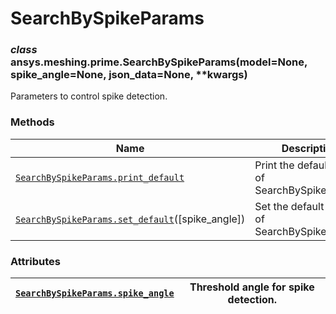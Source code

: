 <!-- vale off -->

# SearchBySpikeParams

### *class* ansys.meshing.prime.SearchBySpikeParams(model=None, spike_angle=None, json_data=None, \*\*kwargs)

Parameters to control spike detection.

<!-- !! processed by numpydoc !! -->

### Methods

|  Name       | Description  |
|-------------|--------------|
| [`SearchBySpikeParams.print_default`](ansys.meshing.prime.SearchBySpikeParams.print_default.md#ansys.meshing.prime.SearchBySpikeParams.print_default())        | Print the default values of SearchBySpikeParams.   |
| [`SearchBySpikeParams.set_default`](ansys.meshing.prime.SearchBySpikeParams.set_default.md#ansys.meshing.prime.SearchBySpikeParams.set_default)([spike_angle]) | Set the default values of SearchBySpikeParams.     |

### Attributes

| [`SearchBySpikeParams.spike_angle`](ansys.meshing.prime.SearchBySpikeParams.spike_angle.md#ansys.meshing.prime.SearchBySpikeParams.spike_angle)   | Threshold angle for spike detection.   |
|---------------------------------------------------------------------------------------------------------------------------------------------------|----------------------------------------|
<!-- vale on -->
